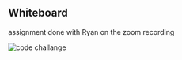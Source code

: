 ## Whiteboard

assignment done with Ryan on the zoom recording

![code challange](./screenshots/screenshots/chall2.png)
